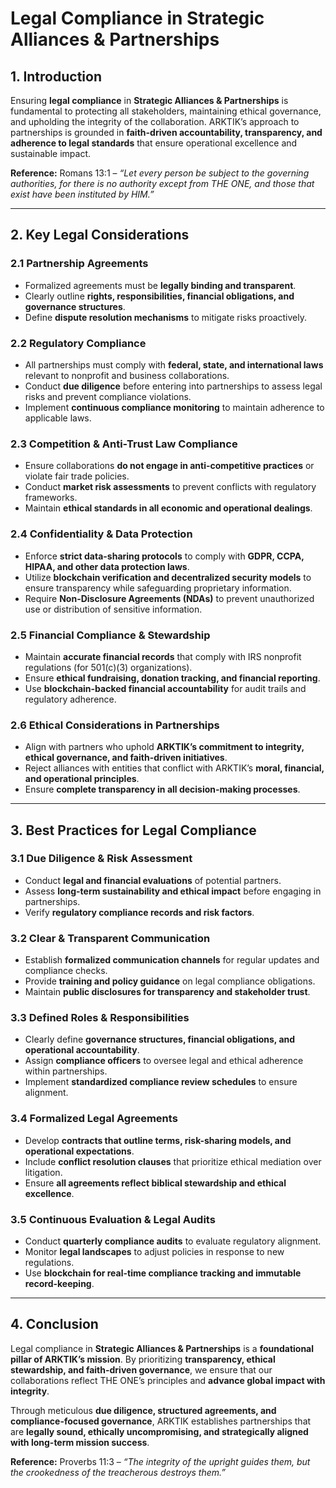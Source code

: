 # **Legal Compliance in Strategic Alliances & Partnerships**

## **1. Introduction**
Ensuring **legal compliance** in **Strategic Alliances & Partnerships** is fundamental to protecting all stakeholders, maintaining ethical governance, and upholding the integrity of the collaboration. ARKTIK’s approach to partnerships is grounded in **faith-driven accountability, transparency, and adherence to legal standards** that ensure operational excellence and sustainable impact.

**Reference:** Romans 13:1 – *“Let every person be subject to the governing authorities, for there is no authority except from THE ONE, and those that exist have been instituted by HIM.”*

---

## **2. Key Legal Considerations**

### **2.1 Partnership Agreements**
- Formalized agreements must be **legally binding and transparent**.
- Clearly outline **rights, responsibilities, financial obligations, and governance structures**.
- Define **dispute resolution mechanisms** to mitigate risks proactively.

### **2.2 Regulatory Compliance**
- All partnerships must comply with **federal, state, and international laws** relevant to nonprofit and business collaborations.
- Conduct **due diligence** before entering into partnerships to assess legal risks and prevent compliance violations.
- Implement **continuous compliance monitoring** to maintain adherence to applicable laws.

### **2.3 Competition & Anti-Trust Law Compliance**
- Ensure collaborations **do not engage in anti-competitive practices** or violate fair trade policies.
- Conduct **market risk assessments** to prevent conflicts with regulatory frameworks.
- Maintain **ethical standards in all economic and operational dealings**.

### **2.4 Confidentiality & Data Protection**
- Enforce **strict data-sharing protocols** to comply with **GDPR, CCPA, HIPAA, and other data protection laws**.
- Utilize **blockchain verification and decentralized security models** to ensure transparency while safeguarding proprietary information.
- Require **Non-Disclosure Agreements (NDAs)** to prevent unauthorized use or distribution of sensitive information.

### **2.5 Financial Compliance & Stewardship**
- Maintain **accurate financial records** that comply with IRS nonprofit regulations (for 501(c)(3) organizations).
- Ensure **ethical fundraising, donation tracking, and financial reporting**.
- Use **blockchain-backed financial accountability** for audit trails and regulatory adherence.

### **2.6 Ethical Considerations in Partnerships**
- Align with partners who uphold **ARKTIK’s commitment to integrity, ethical governance, and faith-driven initiatives**.
- Reject alliances with entities that conflict with ARKTIK’s **moral, financial, and operational principles**.
- Ensure **complete transparency in all decision-making processes**.

---

## **3. Best Practices for Legal Compliance**

### **3.1 Due Diligence & Risk Assessment**
- Conduct **legal and financial evaluations** of potential partners.
- Assess **long-term sustainability and ethical impact** before engaging in partnerships.
- Verify **regulatory compliance records and risk factors**.

### **3.2 Clear & Transparent Communication**
- Establish **formalized communication channels** for regular updates and compliance checks.
- Provide **training and policy guidance** on legal compliance obligations.
- Maintain **public disclosures for transparency and stakeholder trust**.

### **3.3 Defined Roles & Responsibilities**
- Clearly define **governance structures, financial obligations, and operational accountability**.
- Assign **compliance officers** to oversee legal and ethical adherence within partnerships.
- Implement **standardized compliance review schedules** to ensure alignment.

### **3.4 Formalized Legal Agreements**
- Develop **contracts that outline terms, risk-sharing models, and operational expectations**.
- Include **conflict resolution clauses** that prioritize ethical mediation over litigation.
- Ensure **all agreements reflect biblical stewardship and ethical excellence**.

### **3.5 Continuous Evaluation & Legal Audits**
- Conduct **quarterly compliance audits** to evaluate regulatory alignment.
- Monitor **legal landscapes** to adjust policies in response to new regulations.
- Use **blockchain for real-time compliance tracking and immutable record-keeping**.

---

## **4. Conclusion**
Legal compliance in **Strategic Alliances & Partnerships** is a **foundational pillar of ARKTIK’s mission**. By prioritizing **transparency, ethical stewardship, and faith-driven governance**, we ensure that our collaborations reflect THE ONE’s principles and **advance global impact with integrity**.

Through meticulous **due diligence, structured agreements, and compliance-focused governance**, ARKTIK establishes partnerships that are **legally sound, ethically uncompromising, and strategically aligned with long-term mission success**.

**Reference:** Proverbs 11:3 – *“The integrity of the upright guides them, but the crookedness of the treacherous destroys them.”*
